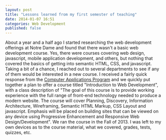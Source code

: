 ```yaml
---
layout: post
title: "Lessons learned from my first semester of teaching"
date: 2014-01-07 16:51
categories: Web Development
published: false
---
```

About a year and a half ago I started researching the web development offerings at Notre Dame and found that there wasn't a basic web development course. Yes, there were courses covering web design, javascript, mobile application development, and others, but nothing that covered the basics of getting into semantic HTML, CSS, and javascript. Taking a bit of a chance, I reached out to several departments to see if any of them would be interested in a new course. I received a fairly quick response from the [Computer Applications Program](http://capp.nd.edu/) and we quickly put together a plan to offer a course titled "Introduction to Web Development", with a class description of "The goal of this course is to provide working experience with the full range of front-end technology needed to produce a modern website. The course will cover Planning, Discovery, Information Architecture, Wireframing, Semantic HTML Markup, CSS Layout and javascript. Emphasis will be placed on building sites that can be viewed on any device using Progressive Enhancement and Responsive Web Design/Development". We ran the course in the Fall of 2013. I was left to my own devices as to the course material, what we covered, grades, tests, quizzes, etc.